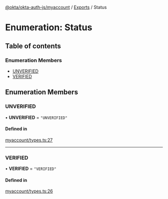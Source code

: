 [@okta/okta-auth-js/myaccount](../README.md) / [Exports](../modules.md) / Status

# Enumeration: Status

## Table of contents

### Enumeration Members

- [UNVERIFIED](Status.md#unverified)
- [VERIFIED](Status.md#verified)

## Enumeration Members

### UNVERIFIED

• **UNVERIFIED** = ``"UNVERIFIED"``

#### Defined in

[myaccount/types.ts:27](https://github.com/okta/okta-auth-js/blob/master/lib/myaccount/types.ts#L27)

___

### VERIFIED

• **VERIFIED** = ``"VERIFIED"``

#### Defined in

[myaccount/types.ts:26](https://github.com/okta/okta-auth-js/blob/master/lib/myaccount/types.ts#L26)
